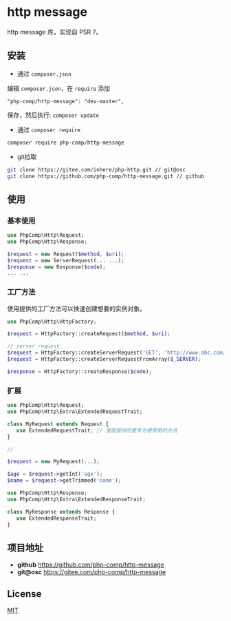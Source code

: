 # http message

http message 库，实现自 PSR 7。

## 安装

- 通过 `composer.json`

编辑 `composer.json`，在 `require` 添加

```
"php-comp/http-message": "dev-master",
```

保存，然后执行: `composer update`

- 通过 `composer require`

```bash
composer require php-comp/http-message
```

- git拉取

```bash
git clone https://gitee.com/inhere/php-http.git // git@osc
git clone https://github.com/php-comp/http-message.git // github
```

## 使用

### 基本使用

```php
use PhpComp\Http\Request;
use PhpComp\Http\Response;

$request = new Request($method, $uri);
$request = new ServerRequest(... ...);
$response = new Response($code);
... ...
```

### 工厂方法

使用提供的工厂方法可以快速创建想要的实例对象。

```php
use PhpComp\Http\HttpFactory;

$request = HttpFactory::createRequest($method, $uri);

// server request
$request = HttpFactory::createServerRequest('GET', 'http://www.abc.com/home');
$request = HttpFactory::createServerRequestFromArray($_SERVER);

$response = HttpFactory::createResponse($code);
```

### 扩展

```php
use PhpComp\Http\Request;
use PhpComp\Http\Extra\ExtendedRequestTrait;

class MyRequest extends Request {
   use ExtendedRequestTrait; // 里面提供的更多方便使用的方法
}

// 

$request = new MyRequest(...);

$age = $request->getInt('age');
$name = $request->getTrimmed('name');

```

```php
use PhpComp\Http\Response;
use PhpComp\Http\Extra\ExtendedResponseTrait;

class MyResponse extends Response {
   use ExtendedResponseTrait;
}
```

## 项目地址

- **github** https://github.com/php-comp/http-message
- **git@osc** https://gitee.com/php-comp/http-message

## License

[MIT](LICENSE)

